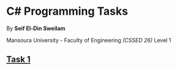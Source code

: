 # C# Programming Tasks

By **Seif El-Din Sweilam**

Mansoura University - Faculty of Engineering _(CSSED 26)_ Level 1

## [Task 1](./task1/README.md)